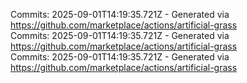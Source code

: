 Commits: 2025-09-01T14:19:35.721Z - Generated via https://github.com/marketplace/actions/artificial-grass
<br>
Commits: 2025-09-01T14:19:35.721Z - Generated via https://github.com/marketplace/actions/artificial-grass
<br>
Commits: 2025-09-01T14:19:35.721Z - Generated via https://github.com/marketplace/actions/artificial-grass
<br>
